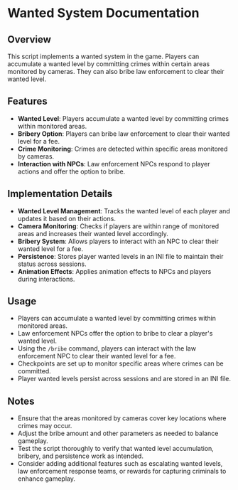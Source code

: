 # Wanted System Documentation

## Overview
This script implements a wanted system in the game. Players can accumulate a wanted level by committing crimes within certain areas monitored by cameras. They can also bribe law enforcement to clear their wanted level.

## Features
- **Wanted Level**: Players accumulate a wanted level by committing crimes within monitored areas.
- **Bribery Option**: Players can bribe law enforcement to clear their wanted level for a fee.
- **Crime Monitoring**: Crimes are detected within specific areas monitored by cameras.
- **Interaction with NPCs**: Law enforcement NPCs respond to player actions and offer the option to bribe.

## Implementation Details
- **Wanted Level Management**: Tracks the wanted level of each player and updates it based on their actions.
- **Camera Monitoring**: Checks if players are within range of monitored areas and increases their wanted level accordingly.
- **Bribery System**: Allows players to interact with an NPC to clear their wanted level for a fee.
- **Persistence**: Stores player wanted levels in an INI file to maintain their status across sessions.
- **Animation Effects**: Applies animation effects to NPCs and players during interactions.

## Usage
- Players can accumulate a wanted level by committing crimes within monitored areas.
- Law enforcement NPCs offer the option to bribe to clear a player's wanted level.
- Using the `/bribe` command, players can interact with the law enforcement NPC to clear their wanted level for a fee.
- Checkpoints are set up to monitor specific areas where crimes can be committed.
- Player wanted levels persist across sessions and are stored in an INI file.

## Notes
- Ensure that the areas monitored by cameras cover key locations where crimes may occur.
- Adjust the bribe amount and other parameters as needed to balance gameplay.
- Test the script thoroughly to verify that wanted level accumulation, bribery, and persistence work as intended.
- Consider adding additional features such as escalating wanted levels, law enforcement response teams, or rewards for capturing criminals to enhance gameplay.
